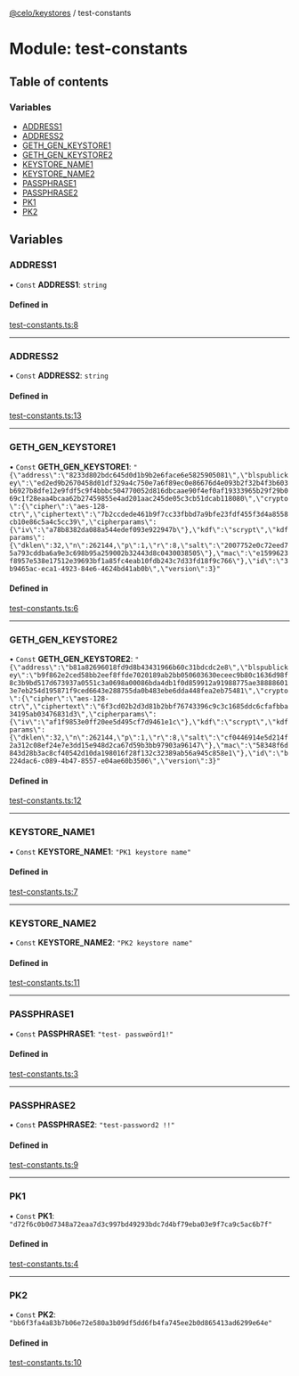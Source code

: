 [@celo/keystores](../README.md) / test-constants

# Module: test-constants

## Table of contents

### Variables

- [ADDRESS1](test_constants.md#address1)
- [ADDRESS2](test_constants.md#address2)
- [GETH\_GEN\_KEYSTORE1](test_constants.md#geth_gen_keystore1)
- [GETH\_GEN\_KEYSTORE2](test_constants.md#geth_gen_keystore2)
- [KEYSTORE\_NAME1](test_constants.md#keystore_name1)
- [KEYSTORE\_NAME2](test_constants.md#keystore_name2)
- [PASSPHRASE1](test_constants.md#passphrase1)
- [PASSPHRASE2](test_constants.md#passphrase2)
- [PK1](test_constants.md#pk1)
- [PK2](test_constants.md#pk2)

## Variables

### ADDRESS1

• `Const` **ADDRESS1**: `string`

#### Defined in

[test-constants.ts:8](https://github.com/celo-org/developer-tooling/blob/master/packages/sdk/keystores/src/test-constants.ts#L8)

___

### ADDRESS2

• `Const` **ADDRESS2**: `string`

#### Defined in

[test-constants.ts:13](https://github.com/celo-org/developer-tooling/blob/master/packages/sdk/keystores/src/test-constants.ts#L13)

___

### GETH\_GEN\_KEYSTORE1

• `Const` **GETH\_GEN\_KEYSTORE1**: ``"{\"address\":\"8233d802bdc645d0d1b9b2e6face6e5825905081\",\"blspublickey\":\"ed2ed9b2670458d01df329a4c750e7a6f89ec0e86676d4e093b2f32b4f3b603b6927b8dfe12e9fdf5c9f4bbbc504770052d816dbcaae90f4ef0af19333965b29f29b069c1f28eaa4bcaa62b27459855e4ad201aac245de05c3cb51dcab118080\",\"crypto\":{\"cipher\":\"aes-128-ctr\",\"ciphertext\":\"7b2ccdede461b9f7cc33fbbd7a9bfe23fdf455f3d4a8558cb10e86c5a4c5cc39\",\"cipherparams\":{\"iv\":\"a78b8382da088a544edef093e922947b\"},\"kdf\":\"scrypt\",\"kdfparams\":{\"dklen\":32,\"n\":262144,\"p\":1,\"r\":8,\"salt\":\"2007752e0c72eed75a793cddba6a9e3c698b95a259002b32443d8c0430038505\"},\"mac\":\"e1599623f8957e538e17512e39693bf1a85fc4eab10fdb243c7d33fd18f9c766\"},\"id\":\"3b9465ac-eca1-4923-84e6-4624bd41ab0b\",\"version\":3}"``

#### Defined in

[test-constants.ts:6](https://github.com/celo-org/developer-tooling/blob/master/packages/sdk/keystores/src/test-constants.ts#L6)

___

### GETH\_GEN\_KEYSTORE2

• `Const` **GETH\_GEN\_KEYSTORE2**: ``"{\"address\":\"b81a82696018fd9d8b43431966b60c31bdcdc2e8\",\"blspublickey\":\"b9f862e2ced58bb2eef8ffde7020189ab2bb050603630eceec9b80c1636d98f8c3b9bd517d673937a0551c3a0698a00086bda4db1f0d859912a91988775ae388886013e7eb254d195871f9ced6643e288755da0b483ebe6dda448fea2eb75481\",\"crypto\":{\"cipher\":\"aes-128-ctr\",\"ciphertext\":\"6f3cd02b2d3d81b2bbf76743396c9c3c1685ddc6cfafbba34195ab03476831d3\",\"cipherparams\":{\"iv\":\"af1f9853e0ff20ee5d495cf7d9461e1c\"},\"kdf\":\"scrypt\",\"kdfparams\":{\"dklen\":32,\"n\":262144,\"p\":1,\"r\":8,\"salt\":\"cf0446914e5d214f2a312c08ef24e7e3dd15e948d2ca67d59b3bb97903a96147\"},\"mac\":\"58348f6d843d28b3ac8cf40542d10da198016f28f132c32389ab56a945c858e1\"},\"id\":\"b224dac6-c089-4b47-8557-e04ae60b3506\",\"version\":3}"``

#### Defined in

[test-constants.ts:12](https://github.com/celo-org/developer-tooling/blob/master/packages/sdk/keystores/src/test-constants.ts#L12)

___

### KEYSTORE\_NAME1

• `Const` **KEYSTORE\_NAME1**: ``"PK1 keystore name"``

#### Defined in

[test-constants.ts:7](https://github.com/celo-org/developer-tooling/blob/master/packages/sdk/keystores/src/test-constants.ts#L7)

___

### KEYSTORE\_NAME2

• `Const` **KEYSTORE\_NAME2**: ``"PK2 keystore name"``

#### Defined in

[test-constants.ts:11](https://github.com/celo-org/developer-tooling/blob/master/packages/sdk/keystores/src/test-constants.ts#L11)

___

### PASSPHRASE1

• `Const` **PASSPHRASE1**: ``"test- passwøörd1!"``

#### Defined in

[test-constants.ts:3](https://github.com/celo-org/developer-tooling/blob/master/packages/sdk/keystores/src/test-constants.ts#L3)

___

### PASSPHRASE2

• `Const` **PASSPHRASE2**: ``"test-password2 !!"``

#### Defined in

[test-constants.ts:9](https://github.com/celo-org/developer-tooling/blob/master/packages/sdk/keystores/src/test-constants.ts#L9)

___

### PK1

• `Const` **PK1**: ``"d72f6c0b0d7348a72eaa7d3c997bd49293bdc7d4bf79eba03e9f7ca9c5ac6b7f"``

#### Defined in

[test-constants.ts:4](https://github.com/celo-org/developer-tooling/blob/master/packages/sdk/keystores/src/test-constants.ts#L4)

___

### PK2

• `Const` **PK2**: ``"bb6f3fa4a83b7b06e72e580a3b09df5dd6fb4fa745ee2b0d865413ad6299e64e"``

#### Defined in

[test-constants.ts:10](https://github.com/celo-org/developer-tooling/blob/master/packages/sdk/keystores/src/test-constants.ts#L10)
